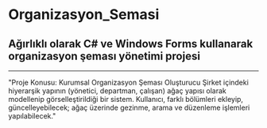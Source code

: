 # Organizasyon_Semasi
Ağırlıklı olarak C# ve Windows Forms kullanarak organizasyon şeması yönetimi projesi
 -----------------------------

 -----------------------------
 "Proje Konusu: Kurumsal Organizasyon Şeması Oluşturucu
Şirket içindeki hiyerarşik yapının (yönetici, departman, çalışan) ağaç yapısı olarak modellenip görselleştirildiği bir sistem.
Kullanıcı, farklı bölümleri ekleyip, güncelleyebilecek; ağaç üzerinde gezinme, arama ve düzenleme işlemleri yapılabilecek."



